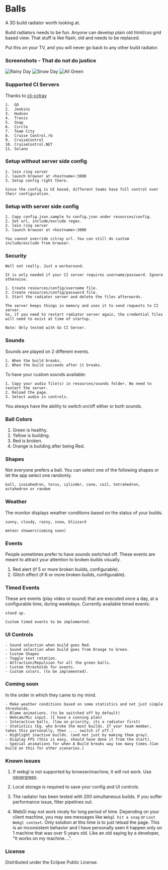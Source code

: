 # Balls

A 3D build radiator worth looking at.

Build radiators needs to be fun. Anyone can develop plain old html/css grid based view.
That stuff is like flash, old and needs to be replaced.

Put this on your TV, and you will never go back to any other build radiator.

### Screenshots - That do not do justice

![Rainy Day](docs/rainy-day.png)
![Snow Day](docs/snowy-day.png)
![All Green](docs/all-green-balls.png)

### Supported CI Servers

Thanks to [clj-cctray](https://github.com/build-canaries/clj-cctray)

	1.  GO
	2.  Jenkins
	3.  Hudson
	4.  Travis
	5.  Snap
	6.  Circle
	7.  Team City
	8.  Cruise Control.rb
	9.  CruiseControl
	10. CruiseControl.NET
	11. Solano

### Setup without server side config

	1. lein ring server
	2. launch browser at <hostname>:3000
	3. Setup config right there.

	Since the config is UI based, different teams have full control over their configuration.

### Setup with server side config

	1. Copy config.json.sample to config.json under resources/config.
	2. Set url, include/exclude regex.
	2. lein ring server
	3. launch browser at <hostname>:3000

	You cannot override cctray url. You can still do custom include/exclude from browser.

### Security
	Well not really. Just a workaround.

	It is only needed if your CI server requires username/password. Ignore otherwise.

	1. Create resources/config/username file.
	2. Create resources/config/password file.
	3. Start the radiator server and delete the files afterwords.

	The server keeps things in memory and uses it to send requests to CI server.
	So, if you need to restart radiator server again, the credential files will need to exist at time of startup.

	Note: Only tested with Go CI Server.

### Sounds

Sounds are played on 2 different events.

	1. When the build breaks.
	2. When the build succeeds after it breaks.

To have your custom sounds available:

	1. Copy your audio file(s) in resources/sounds folder. No need to restart the server.
	2. Reload the page.
	3. Select audio in controls.

You always have the ability to switch on/off either or both sounds.

### Ball Colors

1. Green is healthy.
2. Yellow is building.
3. Red is broken.
4. Orange is building after being Red.

### Shapes

Not everyone prefers a ball. You can select one of the following shapes or let the app select one randomly.

	ball, icosahedron, torus, cylinder, cone, coil, tetrahedron, octahedron or random

### Weather

The monitor displays weather conditions based on the status of your builds.

	sunny, cloudy, rainy, snow, blizzard

	meteor showers(coming soon)

### Events
People sometimes prefer to have sounds switched off.
These events are meant to attract your attention to broken builds visually.

1. Red alert (if 5 or more broken builds, configurable).
2. Glitch effect (if 6 or more broken builds, configurable).

### Timed Events
These are events (play video or sound) that are executed once a day, at a configurable time, during weekdays.
Currently available timed events:

	stand up.

	Custom timed events to be implemented.

### UI Controls

	- Sound selection when build goes Red.
	- Sound selection when build goes from Orange to Green.
	- Custom Shapes
	- Toggle text rotation.
	- Attraction/Repulsion for all the green balls.
	- Custom thresholds for events.
	- Custom colors. (to be implemented).

### Coming soon

In the order in which they came to my mind.

	- Make weather conditions based on some statistics and not just simple thresholds.
	- Blame animations. (to be switched off by default)
	- Webcam/Mic input. (I have a cunning plan)
	- Interactive balls. (low on priority, its a radiator first)
	- Statistics (Eg. who broke the most builds. If your team member, takes this personally, then .... switch if off.)
	- Highlight inactive builds. (and not just by making them gray).
	- Display FPS (this is easy, should have done it from the start).
	- Special animations for when A Build breaks way too many times.(Can build on this for other scenarios.)

### Known issues

1. If webgl is not supported by browser/machine, it will not work.
   Use [nevergreen](https://github.com/build-canaries/nevergreen).

2. Local storage is required to save your config and UI controls.

3. The radiator has been tested with 200 simultaneous builds.
   If you suffer performance issue, filter pipelines out.

4. WebGl may not work nicely for long period of time.
	Depending on your client machine, you may see messages like ` Webgl hit a snag ` or ` Lost Webgl context `.
	Only solution at this time is to just reload the page.
	This is an inconsistent behavior and I have personally seen it happen only on 1 machine that was over 5 years old.
	Like an old saying by a developer, "It works on my machine....".


### License

Distributed under the Eclipse Public License.
